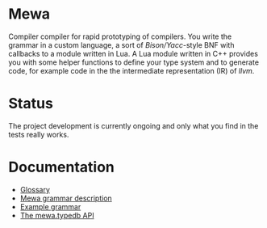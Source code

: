 # Mewa
Compiler compiler for rapid prototyping of compilers. You write the grammar in a custom language, a sort of _Bison/Yacc_-style BNF with callbacks to a module written in Lua. A Lua module written in C++ provides you with some helper functions to define your type system and to generate code, for example code in the the intermediate representation (IR) of _llvm_.

# Status
The project development is currently ongoing and only what you find in the tests really works.

# Documentation
* [Glossary](doc/glossary.md)
* [Mewa grammar description](doc/grammar.md)
* [Example grammar](examples/language1.g)
* [The mewa.typedb API](doc/typedb.md)

